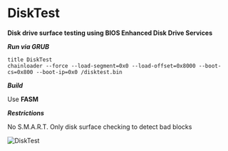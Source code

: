 # DiskTest
**Disk drive surface testing using BIOS Enhanced Disk Drive Services**

***Run via GRUB***
```
title DiskTest
chainloader --force --load-segment=0x0 --load-offset=0x8000 --boot-cs=0x800 --boot-ip=0x0 /disktest.bin
```

***Build***

Use **FASM**

***Restrictions***

No S.M.A.R.T. Only disk surface checking to detect bad blocks

![DiskTest](https://raw.githubusercontent.com/dx8vb/DiskTest/master/disktest.png)
